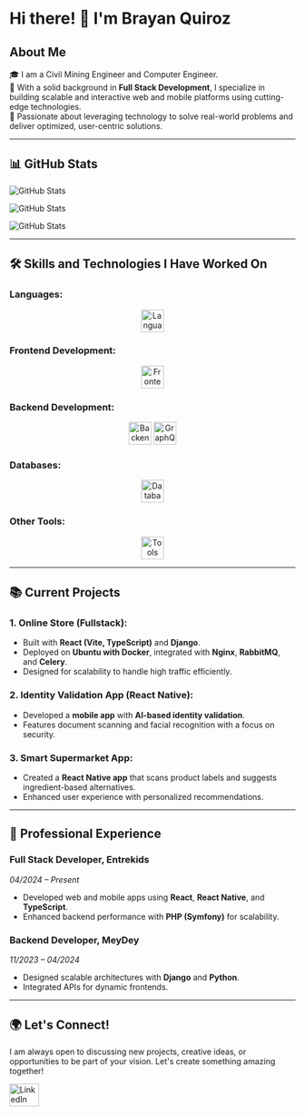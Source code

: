 # Hi there! 👋 I'm Brayan Quiroz

## About Me

🎓 I am a Civil Mining Engineer and Computer Engineer.  
🚀 With a solid background in **Full Stack Development**, I specialize in building scalable and interactive web and mobile platforms using cutting-edge technologies.  
🌟 Passionate about leveraging technology to solve real-world problems and deliver optimized, user-centric solutions.

---


## 📊 GitHub Stats

![GitHub Stats](https://github-readme-stats.vercel.app/api?username=brayanquirozurrutia&theme=dark&show_icons=true&hide_border=true&count_private=true)

![GitHub Stats](https://github-readme-stats.vercel.app/api/top-langs/?username=brayanquirozurrutia&theme=dark&show_icons=true&hide_border=true&layout=compact)

![GitHub Stats](https://github-readme-streak-stats.herokuapp.com/?user=brayanquirozurrutia&theme=dark&hide_border=true)

---

## 🛠️ Skills and Technologies I Have Worked On

### **Languages:**

<div align="center">
  <img src="https://skillicons.dev/icons?i=typescript,python,java,javascript,php,kotlin" height="40" alt="Languages logos" />
</div>

### **Frontend Development:**

<div align="center">
  <img src="https://skillicons.dev/icons?i=react,angular,vue,html,css,tailwindcss,bootstrap" height="40" alt="Frontend logos" />
</div>

### **Backend Development:**

<div align="center">
  <img src="https://skillicons.dev/icons?i=nodejs,django,php,express" height="40" alt="Backend logos" />
  <img src="https://skillicons.dev/icons?i=graphql" height="40" alt="GraphQL logo" />
</div>

### **Databases:**

<div align="center">
  <img src="https://skillicons.dev/icons?i=postgres,mysql,mongodb,sqlite" height="40" alt="Database logos" />
</div>
  
### **Other Tools:**

<div align="center">
  <img src="https://skillicons.dev/icons?i=docker,aws,git,nginx" height="40" alt="Tools logos" />
</div>

---

## 📚 Current Projects

### 1. **Online Store (Fullstack):**

- Built with **React (Vite, TypeScript)** and **Django**.
- Deployed on **Ubuntu with Docker**, integrated with **Nginx**, **RabbitMQ**, and **Celery**.
- Designed for scalability to handle high traffic efficiently.

### 2. **Identity Validation App (React Native):**

- Developed a **mobile app** with **AI-based identity validation**.
- Features document scanning and facial recognition with a focus on security.

### 3. **Smart Supermarket App:**

- Created a **React Native app** that scans product labels and suggests ingredient-based alternatives.
- Enhanced user experience with personalized recommendations.

---

## 💼 Professional Experience

### Full Stack Developer, **Entrekids**  
*04/2024 – Present*  
- Developed web and mobile apps using **React**, **React Native**, and **TypeScript**.
- Enhanced backend performance with **PHP (Symfony)** for scalability.

### Backend Developer, **MeyDey**  
*11/2023 – 04/2024*  
- Designed scalable architectures with **Django** and **Python**.
- Integrated APIs for dynamic frontends.

---

## 🌍 Let's Connect!

I am always open to discussing new projects, creative ideas, or opportunities to be part of your vision. Let's create something amazing together!

<div align="left">
  <a href="https://www.linkedin.com/in/brayan-nicolas-quiroz-urrutia-19a0391a7/" target="_blank">
    <img src="https://raw.githubusercontent.com/maurodesouza/profile-readme-generator/master/src/assets/icons/social/linkedin/default.svg" width="52" height="40" alt="LinkedIn logo" />
  </a>
</div>
